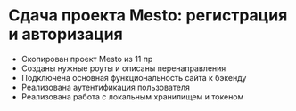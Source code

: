 # Сдача проекта Mesto: регистрация и авторизация
 *  Скопирован проект Mesto из 11 пр
 *  Созданы нужные роуты и описаны перенаправления
 *  Подключена основная функциональность сайта к бэкенду
 *  Реализована аутентификация пользователя
 *  Реализована работа с локальным хранилищем и токеном
 
